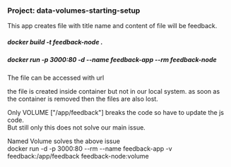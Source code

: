 ### Project: data-volumes-starting-setup

This app creates file with title name and content of file will be feedback.

<h5>docker build -t feedback-node .</h5>
<h5>docker run -p 3000:80 -d --name feedback-app --rm feedback-node</h5>

The file can be accessed with url
<a href="http://localhost:3000/feedback/titlewithsmallercase.txt"></a>

the file is created inside container but not in our local system. as soon as the container is removed then the files are also lost.</br>

Only VOLUME ["/app/feedback"] breaks the code so have to update the js code.</br>
But still only this does not solve our main issue.</br>

Named Volume solves the above issue</br>
docker run -d -p 3000:80 --rm --name feedback-app -v feedback:/app/feedback feedback-node:volume
